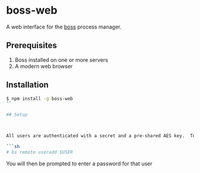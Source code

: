 # boss-web

A web interface for the [boss](http://github.com/tableflip/boss) process manager.

## Prerequisites

 1. Boss installed on one or more servers
 2. A modern web browser

## Installation

```sh
$ npm install -g boss-web
``

## Setup



All users are authenticated with a secret and a pre-shared AES key.  To set up a user to connect to boss remotely, on the machine boss is running on, run the following (where `$USER` is the username you wish to add):

```sh
# bs remote useradd $USER
```

You will then be prompted to enter a password for that user
